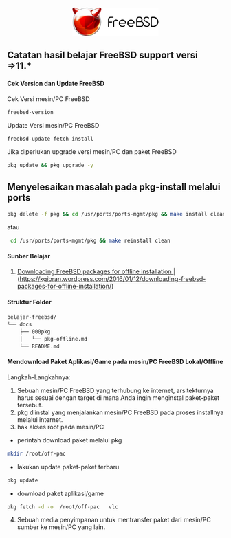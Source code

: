 <p align="center">
<img src="/assets/images/logo.png" alt="Logo" style="width:200px;"/>
</p>

## Catatan hasil belajar FreeBSD support versi =>11.*
#### Cek Version dan Update FreeBSD
Cek Versi mesin/PC FreeBSD
```sh
freebsd-version
```
Update Versi mesin/PC FreeBSD
```sh
freebsd-update fetch install
```
Jika diperlukan upgrade versi mesin/PC dan paket FreeBSD
```sh
pkg update && pkg upgrade -y
```
## Menyelesaikan masalah pada pkg-install melalui ports
```sh
pkg delete -f pkg && cd /usr/ports/ports-mgmt/pkg && make install clean
```
atau
```sh
 cd /usr/ports/ports-mgmt/pkg && make reinstall clean
```

#### Sunber Belajar
1. [Downloading FreeBSD packages for offline installation | ](https://kgibran.wordpress.com/2016/01/12/downloading-freebsd-packages-for-offline-installation/)(https://kgibran.wordpress.com/2016/01/12/downloading-freebsd-packages-for-offline-installation/)
#### Struktur Folder
```sh
belajar-freebsd/
└── docs
    ├── 000pkg
    │   └── pkg-offline.md
    └── README.md
```

#### Mendownload Paket Aplikasi/Game pada mesin/PC FreeBSD Lokal/Offline
Langkah-Langkahnya:
1. Sebuah mesin/PC FreeBSD yang terhubung ke internet, arsitekturnya harus sesuai dengan target di mana Anda ingin menginstal paket-paket tersebut.
2. pkg diinstal yang menjalankan mesin/PC FreeBSD pada proses installnya melalui internet.
3. hak akses root pada mesin/PC
- perintah download paket melalui pkg
```sh
mkdir /root/off-pac
```
- lakukan update paket-paket terbaru
```sh
pkg update
```
- download paket aplikasi/game
```sh
pkg fetch -d -o  /root/off-pac   vlc
```
4. Sebuah media penyimpanan untuk mentransfer paket dari mesin/PC sumber ke mesin/PC yang lain.
